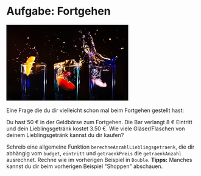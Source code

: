# Aufgabe: Fortgehen

![](/images/Getraenk.jpg)

Eine Frage die du dir vielleicht schon mal beim Fortgehen gestellt hast:

Du hast 50 € in der Geldbörse zum Fortgehen.
Die Bar verlangt 8 € Eintritt und dein Lieblingsgetränk kostet 3.50 €.
Wie viele Gläser/Flaschen von deinem Lieblingsgetränk kannst du dir kaufen?

Schreib eine allgemeine Funktion `berechneAnzahlLieblingsgetraenk`, die dir abhängig vom `budget`, `eintritt` und `getraenkPreis` die `getraenkAnzahl` ausrechnet.
Rechne wie im vorherigen Beispiel in `Double`.
**Tipps:** Manches kannst du dir beim vorherigen Beispiel "Shoppen" abschauen.
